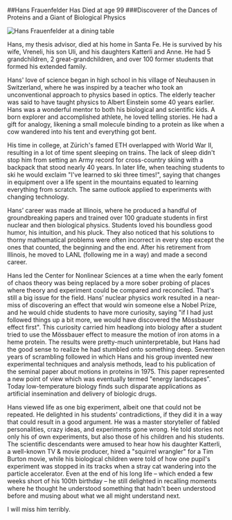 ##Hans Frauenfelder Has Died at age 99
###Discoverer of the Dances of Proteins and a Giant of Biological Physics

![Hans Frauenfelder at a dining table](images/HansF_2001.jpg)

Hans, my thesis advisor, died at his home in Santa Fe. He is survived by his wife, Vreneli, his son Uli, and his daughters
Katterli and Anne. He had 5 grandchildren, 2 great-grandchildren, and over 100 former students that formed his extended 
family. 

Hans' love of science began in high school in his village of Neuhausen 
in Switzerland, where he was inspired by a teacher who 
took an unconventional approach to physics based in optics. The elderly teacher was said to have taught physics to 
Albert Einstein some 40 years earlier. Hans was a wonderful mentor to both his biological and scientific kids. A born 
explorer and accomplished athlete, he loved telling stories. He had a gift for analogy, likening a small molecule binding
to a protein as like when a cow wandered into his tent and everything got bent.

His time in college, at Zürich's famed ETH overlapped with World War II, resulting in a lot of time spent sleeping on trains. 
The lack of sleep didn't stop him from setting an Army record for cross-country skiing with a backpack that stood nearly 
40 years. In later life, when teaching students to ski he would exclaim "I've learned to ski three times!", saying that 
changes in equipment over a life spent in the mountains equated to learning everything from scratch. The same outlook applied
to experiments with changing technology.

Hans’ career was made at Illinois, where he produced a handful of groundbreaking papers and trained over 100 graduate students 
in first nuclear and then biological physics. Students loved his boundless good humor, his intuition, and his pluck. They also
noticed that his solutions to thorny mathematical problems were often incorrect in every step except the ones that counted, 
the beginning and the end. After his retirement from Illinois, he moved to LANL (following me in a way) and made a second 
career.

Hans led the Center for Nonlinear Sciences at a time when the early foment of chaos theory was being replaced by a more sober
probing of places where theory and experiment could be compared and reconciled. That's still a big issue for the field. Hans’ 
nuclear physics work resulted in a near-miss of discovering an effect that would win someone else a Nobel Prize, and he would 
chide students to have more curiosity, saying "if I had just followed things up a bit more, we would have discovered the 
Mössbauer effect first". This curiosity carried him headlong into biology after a student tried to use the Mössbauer effect to
measure the motion of iron atoms in a heme protein. The results were pretty-much uninterpretable, but Hans had the good sense to realize he had stumbled onto something deep. Seventeen years of scrambling followed in which Hans and his group invented new experimental techniques and analysis methods, lead to his publication of the seminal paper about motions in proteins in 1975. This paper represented a new point of view which was eventually termed "energy landscapes”. Today low-temperature biology finds such disparate applications as artificial insemination and delivery of biologic drugs.

Hans viewed life as one big experiment, albeit one that could not be repeated. He delighted in his students’ contradictions, 
if they did it in a way that could result in a good argument. He was a master storyteller of fabled personalities, crazy ideas,
and experiments gone wrong. He told stories not only his of own experiments, but also those of his children and his students.
The scientific descendants were amused to hear how his daughter Katterli, a well-known TV & movie producer, hired a 
"squirrel wrangler" for a Tim Burton movie, while his biological children were told of how one pupil's experiment was stopped
in its tracks when a stray cat wandering into the particle accelerator.  Even at the end of his long life – which ended a 
few weeks short of his 100th birthday – he still delighted in recalling moments where he thought he understood something 
that hadn't been understood before and musing about what we all might understand next.

I will miss him terribly.


